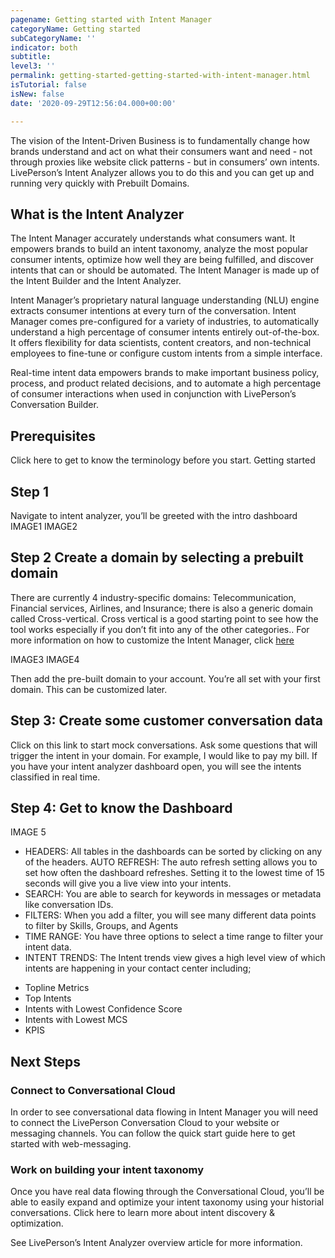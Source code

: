 ```yaml
---
pagename: Getting started with Intent Manager
categoryName: Getting started
subCategoryName: ''
indicator: both
subtitle: 
level3: ''
permalink: getting-started-getting-started-with-intent-manager.html
isTutorial: false
isNew: false
date: '2020-09-29T12:56:04.000+00:00'

---
```


The vision of the Intent-Driven Business is to fundamentally change how brands understand and act on what their consumers want and need - not through proxies like website click patterns - but in consumers’ own intents. LivePerson’s Intent Analyzer allows you to do this and you can get up and running very quickly with Prebuilt Domains.

## What is the Intent Analyzer 

The Intent Manager accurately understands what consumers want. It empowers brands to build an intent taxonomy, analyze the most popular consumer intents, optimize how well they are being fulfilled, and discover intents that can or should be automated. The Intent Manager is made up of the Intent Builder and the Intent Analyzer.

Intent Manager’s proprietary natural language understanding (NLU) engine extracts consumer intentions at every turn of the conversation. Intent Manager comes pre-configured for a variety of industries, to automatically understand a high percentage of consumer intents entirely out-of-the-box. It offers flexibility for data scientists, content creators, and non-technical employees to fine-tune or configure custom intents from a simple interface.

Real-time intent data empowers brands to make important business policy, process, and product related decisions, and to automate a high percentage of consumer interactions when used in conjunction with LivePerson’s Conversation Builder.

## Prerequisites
Click here to get to know the terminology before you start.
Getting started

## Step 1
Navigate to intent analyzer, you’ll be greeted with the intro dashboard
IMAGE1
IMAGE2

## Step 2 Create a domain by selecting a prebuilt domain

There are currently 4 industry-specific domains: Telecommunication, Financial services, Airlines, and Insurance; there is also a generic domain called Cross-vertical. 
Cross vertical is a good starting point to see how the tool works especially if you don’t fit into any of the other categories..
For more information on how to customize the Intent Manager, click [here](https://knowledge.liveperson.com/ai-bots-automation-liveperson-intent-analyzer-overview.html)

IMAGE3
IMAGE4

Then add the pre-built domain to your account. 
You’re all set with your first domain. This can be customized later.

## Step 3: Create some customer conversation data
Click on this link to start mock conversations. Ask some questions that will trigger the intent in your domain. For example, I would like to pay my bill.
If you have your intent analyzer dashboard open, you will see the intents classified in real time.

## Step 4: Get to know the Dashboard
IMAGE 5

* HEADERS: All tables in the dashboards can be sorted by clicking on any of the headers.
AUTO REFRESH: The auto refresh setting allows you to set how often the dashboard refreshes. Setting it to the lowest time of 15 seconds will give you a live view into your intents.
* SEARCH: You are able to search for keywords in messages or metadata like conversation IDs.
* FILTERS: When you add a filter, you will see many different data points to filter by Skills, Groups, and Agents 
* TIME RANGE: You have three options to select a time range to filter your intent data.
* INTENT TRENDS: The Intent trends view gives a high level view of which intents are happening in your contact center including; 
- Topline Metrics
- Top Intents
- Intents with Lowest Confidence Score
- Intents with Lowest MCS
- KPIS

## Next Steps
### Connect to Conversational Cloud
In order to see conversational data flowing in Intent Manager you will need to connect the LivePerson Conversation Cloud to your website or messaging channels. You can follow the quick start guide here to get started with web-messaging. 

### Work on building your intent taxonomy
Once you have real data flowing through the Conversational Cloud, you’ll be able to easily expand and optimize your intent taxonomy using your historial conversations. Click here to learn more about intent discovery & optimization.

See LivePerson’s Intent Analyzer overview article for more information. 
